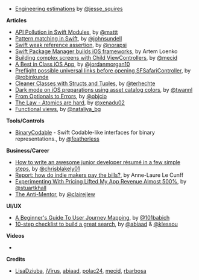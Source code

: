 * [Engineering estimations](https://twitter.com/jesse_squires/status/1099113115080257537) by [@jesse_squires](https://twitter.com/jesse_squires)

**Articles**

* [API Pollution in Swift Modules](https://nshipster.com/swift-api-pollution/), by [@mattt](https://twitter.com/mattt)
* [Pattern matching in Swift](https://www.swiftbysundell.com/posts/pattern-matching-in-swift), by [@johnsundell](https://twitter.com/johnsundell)
* [Swift weak reference assertion](https://medium.com/@londeix/swift-weak-reference-assertion-cf04fef6c334?source=friends_link&sk=4c53201908a22bed1245b38a7f3c5227), by [@norapsi](https://twitter.com/norapsi)
* [Swift Package Manager builds iOS frameworks](https://badootech.badoo.com/swift-package-manager-builds-ios-frameworks-updated-xcode-10-2-beta-19b3e6741bda), by Artem Loenko
* [Building complex screens with Child ViewControllers](https://mecid.github.io/2019/02/27/building-complex-screens-with-child-viewcontrollers/), by [@mecid](https://twitter.com/mecid)
* [A Best in Class iOS App](https://www.swiftjectivec.com/a-best-in-class-app/), by [@jordanmorgan10](https://twitter.com/jordanmorgan10/)
* [Preflight possible universal links before opening SFSafariController](https://recoursive.com/2019/02/22/preflight_universal_links/), by [@robinkunde](https://twitter.com/robinkunde)
* [Cleaner Classes with Structs and Tuples](http://appventure.me/2019/02/24/anonymous-tuple-structs/), by [@terhechte](https://twitter.com/terhechte)
* [Dark mode on iOS preparations using asset catalog colors](https://www.avanderlee.com/xcode/dark-mode-on-ios-preparations-using-asset-catalog-colors/), by [@twannl](https://twitter.com/twannl)
* [From Optionals to Errors](https://www.objc.io/blog/2019/02/26/from-optionals-to-errors/), by [@objcio](https://twitter.com/objcio)
* [The Law - Atomics are hard](http://www.russbishop.net/the-law), by [@xenadu02](https://twitter.com/xenadu02)
* [Functional views](https://medium.com/izettle-engineering/functional-views-d4fbedd105da), by [@nataliya_bg](https://twitter.com/nataliya_bg)

**Tools/Controls**

* [BinaryCodable](https://github.com/jverkoey/BinaryCodable) - Swift Codable-like interfaces for binary representations., by [@featherless](https://twitter.com/featherless)

**Business/Career**

* [How to write an awesome junior developer résumé in a few simple steps](https://medium.freecodecamp.org/how-to-write-an-awesome-junior-developer-r%C3%A9sum%C3%A9-in-a-few-simple-steps-316010db80ec), by [@chrisblakely01](https://twitter.com/chrisblakely01)
* [Report: how do indie makers pay the bills?](https://makermag.com/2019/02/25/indie-makers-money/), by Anne-Laure Le Cunff
* [Experimenting With Pricing Lifted My App Revenue Almost 500%](https://stories.appbot.co/experimenting-with-pricing-lifted-my-app-revenue-almost-500-79d90546e7fe), by [@stuartkhall](https://twitter.com/stuartkhall)
* [The Anti-Mentor](https://m.signalvnoise.com/the-anti-mentor/), by [@clairejlew](https://twitter.com/clairejlew)

**UI/UX**

* [A Beginner's Guide To User Journey Mapping](http://babich.biz/user-journey-map/), by [@101babich](https://twitter.com/101babich)
* [10-step checklist to build a great search](https://medium.com/videdressing-engineering/10-step-checklist-to-build-a-great-search-1c8373a97a87), by [@abiaad](https://twitter.com/abiaad) & [@klessou](https://twitter.com/klessou)

**Videos**

* 

**Credits**

* [LisaDziuba](https://github.com/lisadziuba), [jVirus](https://github.com/jVirus), [abiaad](https://github.com/abiaad), [polac24](https://github.com/polac24), [mecid](https://github.com/mecid), [rbarbosa](https://github.com/rbarbosa)
